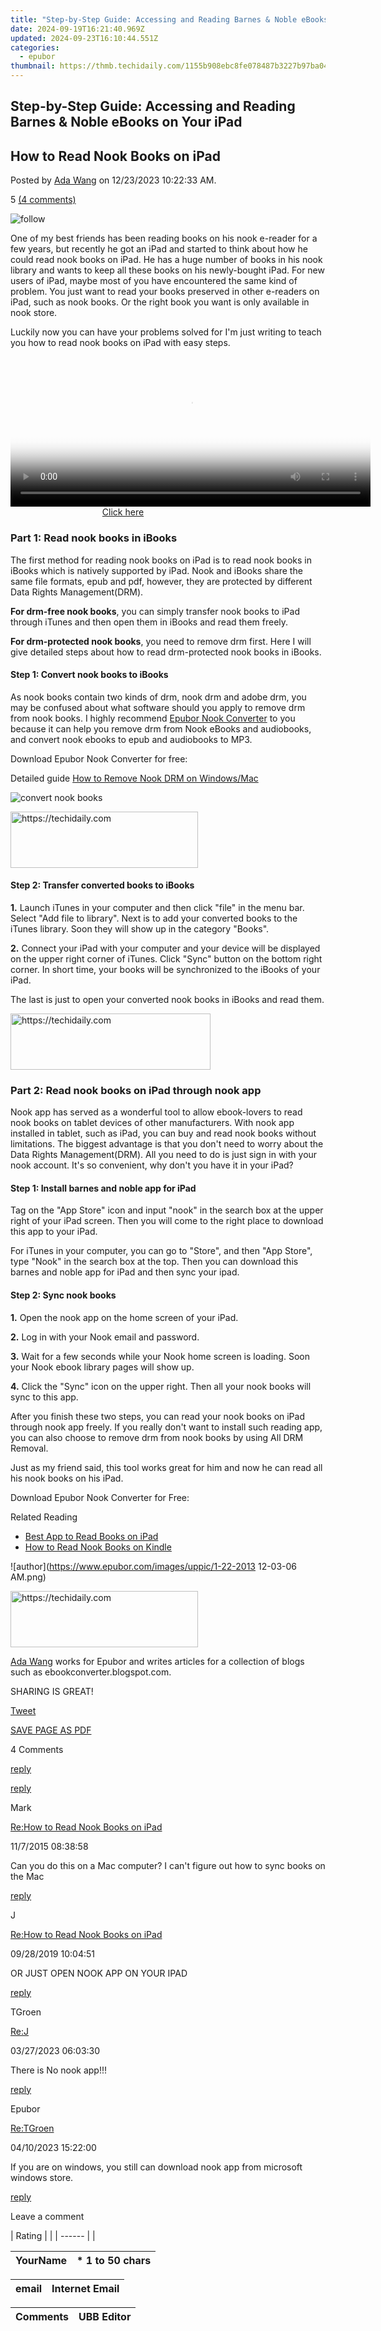 ```yaml
---
title: "Step-by-Step Guide: Accessing and Reading Barnes & Noble eBooks on Your iPad"
date: 2024-09-19T16:21:40.969Z
updated: 2024-09-23T16:10:44.551Z
categories:
  - epubor
thumbnail: https://thmb.techidaily.com/1155b908ebc8fe078487b3227b97ba044636fc4713be9d07ea00e7f8a9937936.jpeg
---
```


## Step-by-Step Guide: Accessing and Reading Barnes & Noble eBooks on Your iPad

## How to Read Nook Books on iPad

Posted by [Ada Wang](https://plus.google.com/+AdaWang/posts) on 12/23/2023 10:22:33 AM.

5 [(4 comments)](http://www.epubor.com/#comment-area) 

![follow](http://www.epubor.com/images/follow.png)

One of my best friends has been reading books on his nook e-reader for a few years, but recently he got an iPad and started to think about how he could read nook books on iPad. He has a huge number of books in his nook library and wants to keep all these books on his newly-bought iPad. For new users of iPad, maybe most of you have encountered the same kind of problem. You just want to read your books preserved in other e-readers on iPad, such as nook books. Or the right book you want is only available in nook store. 

Luckily now you can have your problems solved for I'm just writing to teach you how to read nook books on iPad with easy steps.

<!-- affiliate ads begin -->
<span id="1938141">
					<video width="576" height="240" style="cursor:pointer"
           poster="//a.impactradius-go.com/display-clicktoplayimage/1938141.png"
           onclick="if(!this.playClicked){this.play();this.setAttribute('controls',true);this.playClicked=true;}">
	   <source src="//a.impactradius-go.com/display-ad/22993-1938141">
	   <img src="//a.impactradius-go.com/display-clicktoplayimage/1938141.png" style="border: none; height: 100%; width: 100%; object-fit: contain">
	</video>
	<div style="width:360px;text-align:center"><a href="javascript:window.open(decodeURIComponent('https%3A%2F%2Fhomestyler.sjv.io%2Fc%2F5597632%2F1938141%2F22993'), '_blank');void(0);">Click here</a></div>
</span>
<img height="0" width="0" src="https://imp.pxf.io/i/5597632/1938141/22993" style="position:absolute;visibility:hidden;" border="0" />
<!-- affiliate ads end -->

###  Part 1: Read nook books in iBooks

The first method for reading nook books on iPad is to read nook books in iBooks which is natively supported by iPad. Nook and iBooks share the same file formats, epub and pdf, however, they are protected by different Data Rights Management(DRM). 

**For drm-free nook books**, you can simply transfer nook books to iPad through iTunes and then open them in iBooks and read them freely. 

**For drm-protected nook books**, you need to remove drm first. Here I will give detailed steps about how to read drm-protected nook books in iBooks.

#### Step 1: Convert nook books to iBooks

As nook books contain two kinds of drm, nook drm and adobe drm, you may be confused about what software should you apply to remove drm from nook books. I highly recommend [Epubor Nook Converter](https://tools.techidaily.com/epubor/nook-converter/) to you because it can help you remove drm from Nook eBooks and audiobooks, and convert nook ebooks to epub and audiobooks to MP3.

Download Epubor Nook Converter for free:

[](https://tools.techidaily.com/epubor/nook-converter/) [](https://tools.techidaily.com/epubor/nook-converter/) 

Detailed guide [How to Remove Nook DRM on Windows/Mac](https://tools.techidaily.com/epubor/products/)

![convert nook books](http://www.epubor.com/images/uppic/convert-nook-books-1.png)

<!-- affiliate ads begin -->
<a href="https://aligracehair.sjv.io/c/5597632/2135369/19272" target="_top" id="2135369">
  <img src="//a.impactradius-go.com/display-ad/19272-2135369" border="0" alt="https://techidaily.com" width="300" height="90"/>
</a>
<img height="0" width="0" src="https://aligracehair.sjv.io/i/5597632/2135369/19272" style="position:absolute;visibility:hidden;" border="0" />
<!-- affiliate ads end -->

#### Step 2: Transfer converted books to iBooks

**1.** Launch iTunes in your computer and then click "file" in the menu bar. Select "Add file to library". Next is to add your converted books to the iTunes library. Soon they will show up in the category "Books".

**2.** Connect your iPad with your computer and your device will be displayed on the upper right corner of iTunes. Click "Sync" button on the bottom right corner. In short time, your books will be synchronized to the iBooks of your iPad. 

The last is just to open your converted nook books in iBooks and read them.

<!-- affiliate ads begin -->
<a href="https://wigfever.sjv.io/c/5597632/2014857/22899" target="_top" id="2014857">
  <img src="//a.impactradius-go.com/display-ad/22899-2014857" border="0" alt="https://techidaily.com" width="320" height="90"/>
</a>
<img height="0" width="0" src="https://wigfever.sjv.io/i/5597632/2014857/22899" style="position:absolute;visibility:hidden;" border="0" />
<!-- affiliate ads end -->

### Part 2: Read nook books on iPad through nook app

Nook app has served as a wonderful tool to allow ebook-lovers to read nook books on tablet devices of other manufacturers. With nook app installed in tablet, such as iPad, you can buy and read nook books without limitations. The biggest advantage is that you don't need to worry about the Data Rights Management(DRM). All you need to do is just sign in with your nook account. It's so convenient, why don't you have it in your iPad? 

#### Step 1: Install barnes and noble app for iPad

Tag on the "App Store" icon and input "nook" in the search box at the upper right of your iPad screen. Then you will come to the right place to download this app to your iPad.

For iTunes in your computer, you can go to "Store", and then "App Store", type "Nook" in the search box at the top. Then you can download this barnes and noble app for iPad and then sync your ipad.

#### Step 2: Sync nook books

**1.** Open the nook app on the home screen of your iPad.

**2.** Log in with your Nook email and password.

**3.** Wait for a few seconds while your Nook home screen is loading. Soon your Nook ebook library pages will show up.

**4.** Click the "Sync" icon on the upper right. Then all your nook books will sync to this app.

After you finish these two steps, you can read your nook books on iPad through nook app freely. If you really don't want to install such reading app, you can also choose to remove drm from nook books by using All DRM Removal. 

Just as my friend said, this tool works great for him and now he can read all his nook books on his iPad.

Download Epubor Nook Converter for Free:

[](https://tools.techidaily.com/epubor/nook-converter/) [](https://tools.techidaily.com/epubor/nook-converter/) 

Related Reading

* [Best App to Read Books on iPad](https://tools.techidaily.com/epubor/products/)
* [How to Read Nook Books on Kindle](https://tools.techidaily.com/epubor/products/)

![author](https://www.epubor.com/images/uppic/1-22-2013 12-03-06 AM.png)

<!-- affiliate ads begin -->
<a href="https://malaysia-healthcare-travel-council.pxf.io/c/5597632/1557746/17382" target="_top" id="1557746">
  <img src="//a.impactradius-go.com/display-ad/17382-1557746" border="0" alt="https://techidaily.com" width="300" height="90"/>
</a>
<img height="0" width="0" src="https://malaysia-healthcare-travel-council.pxf.io/i/5597632/1557746/17382" style="position:absolute;visibility:hidden;" border="0" />
<!-- affiliate ads end -->

[Ada Wang](https://plus.google.com/+AdaWang/posts) works for Epubor and writes articles for a collection of blogs such as ebookconverter.blogspot.com.

SHARING IS GREAT!

[Tweet](https://twitter.com/share) 

[SAVE PAGE AS PDF](https://tools.techidaily.com/epubor/products/) 

4 Comments

[reply](https://tools.techidaily.com/epubor/products/) 

[reply](https://tools.techidaily.com/epubor/products/) 

Mark

[Re:How to Read Nook Books on iPad](https://tools.techidaily.com/epubor/products/)

11/7/2015 08:38:58

Can you do this on a Mac computer? I can't figure out how to sync books on the Mac 

[reply](https://tools.techidaily.com/epubor/products/) 

J 

[Re:How to Read Nook Books on iPad](https://tools.techidaily.com/epubor/products/)

09/28/2019 10:04:51

OR JUST OPEN NOOK APP ON YOUR IPAD

[reply](https://tools.techidaily.com/epubor/products/) 

TGroen

[Re:J](https://tools.techidaily.com/epubor/products/)

03/27/2023 06:03:30

There is No nook app!!!

[reply](https://tools.techidaily.com/epubor/products/) 

Epubor

[Re:TGroen](https://tools.techidaily.com/epubor/products/)

04/10/2023 15:22:00

If you are on windows, you still can download nook app from microsoft windows store.  

[reply](https://tools.techidaily.com/epubor/products/) 

Leave a comment

| Rating |  |
| ------ |  |

| YourName | \*  1 to 50 chars |
| -------- | ----------------- |

| email | Internet Email |
| ----- | -------------- |

| Comments | UBB Editor |
| -------- | ---------- |

<ins class="adsbygoogle"
     style="display:block"
     data-ad-format="autorelaxed"
     data-ad-client="ca-pub-7571918770474297"
     data-ad-slot="1223367746"></ins>

<ins class="adsbygoogle"
     style="display:block"
     data-ad-client="ca-pub-7571918770474297"
     data-ad-slot="8358498916"
     data-ad-format="auto"
     data-full-width-responsive="true"></ins>



